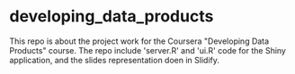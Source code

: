 # developing_data_products
This repo is about the project work for the Coursera "Developing Data Products" course. The repo include 'server.R' and 'ui.R' code for the Shiny application, and the slides representation doen in Slidify.
